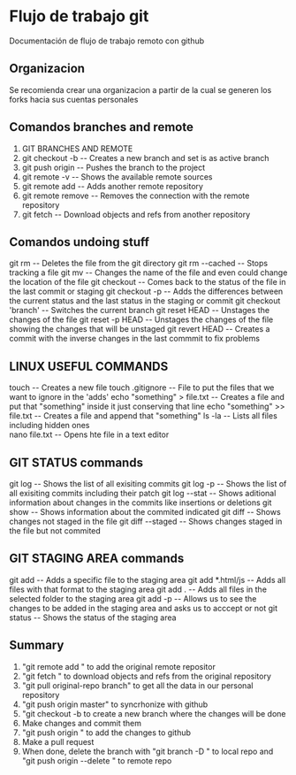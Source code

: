 # Flujo de trabajo git
Documentación de flujo de trabajo remoto con github

## Organizacion
Se recomienda crear una organizacion a partir de la cual se generen los forks hacia sus cuentas personales

## Comandos branches and remote
1. GIT BRANCHES AND REMOTE
2. git checkout -b <branch name>			    -- Creates a new branch and set is as active branch 
3. git push origin <branch name>                       -- Pushes the branch to the project
4. git remote -v 					    -- Shows the available remote sources
5. git remote add <name> <url>			    -- Adds another remote repository
6. git remote remove <name>			    -- Removes the connection with the remote repository
7. git fetch <remote name>                             -- Download objects and refs from another repository

## Comandos undoing stuff
git rm <file>			           	    -- Deletes the file from the git directory
git rm --cached <file>			            -- Stops tracking a file
git mv <filename> <newname>			    -- Changes the name of the file and even could change the location of the file 
git checkout <filename>				    -- Comes back to the status of the file in the last commit or staging
git checkout -p <filename>			    -- Adds the differences between the current status and the last status in the staging or commit
git checkout 'branch'			            -- Switches the current branch
git reset HEAD <filename>			    -- Unstages the changes of the file
git reset -p HEAD <filename>			    -- Unstages the changes of the file showing the changes that will be unstaged
git revert HEAD					    -- Creates a commit with the inverse changes in the last commmit to fix problems

## LINUX USEFUL COMMANDS
touch <file>				            -- Creates a new file
touch .gitignore			            -- File to put the files that we want to ignore in the 'adds'
echo "something" > file.txt			    -- Creates a file and put that "something" inside it just conserving that line
echo "something" >> file.txt			    -- Creates a file and append that "something"
ls -la						    -- Lists all files including hidden ones	
nano file.txt					    -- Opens hte file in a text editor

## GIT STATUS commands
git log 					    -- Shows the list of all exisiting commits 
git log -p					    -- Shows the list of all exisiting commits including their patch
git log --stat					    -- Shows aditional information about changes in the commits like insertions or deletions
git show <commit id>				    -- Shows information about the commited indicated
git diff <filename>				    -- Shows changes not staged in the file
git diff --staged <filename>			    -- Shows changes staged in the file but not commited

## GIT STAGING AREA commands
git add <file>				            -- Adds a specific file to the staging area
git add *.html/js			            -- Adds all files with that format to the staging area
git add .				            -- Adds all files in the selected folder to the staging area
git add -p <file>				    -- Allows us to see the changes to be added in the staging area and asks us to acccept or not
git status				            -- Shows the status of the staging area

## Summary
1. "git remote add <name> <url>" to add the original remote repositor	 
2. "git fetch <remote name>" to download objects and refs from the original repository
3. "git pull original-repo branch" to get all the data in our personal repository
4. "git push origin master" to syncrhonize with github
5. "git checkout -b <branch name> to create a new branch where the changes will be done
6. Make changes and commit them
7. "git push origin <branch name>" to add the changes to github 
8. Make a pull request
9. When done, delete the branch with "git branch -D <branch name>" to local repo and "git push origin --delete <branch name>" to remote repo